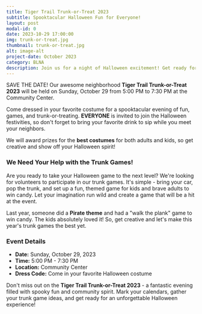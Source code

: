 ```yaml
---
title: Tiger Trail Trunk-or-Treat 2023
subtitle: Spooktacular Halloween Fun for Everyone!
layout: post
modal-id: 0
date: 2023-10-29 17:00:00
img: trunk-or-treat.jpg
thumbnail: trunk-or-treat.jpg
alt: image-alt
project-date: October 2023
category: BLNA
description: Join us for a night of Halloween excitement! Get ready for an evening of costumes, games, and trunk-or-treating in your very own community. Don't forget to bring your creative trunk game and win candy for the young and young-at-heart.
---
```


SAVE THE DATE! Our awesome neighborhood **Tiger Trail Trunk-or-Treat 2023** will be held on Sunday, October 29 from 5:00 PM to 7:30 PM at the Community Center.

Come dressed in your favorite costume for a spooktacular evening of fun, games, and trunk-or-treating. **EVERYONE** is invited to join the Halloween festivities, so don't forget to bring your favorite drink to sip while you meet your neighbors.

We will award prizes for the **best costumes** for both adults and kids, so get creative and show off your Halloween spirit!

### We Need Your Help with the Trunk Games!

Are you ready to take your Halloween game to the next level? We're looking for volunteers to participate in our trunk games. It's simple - bring your car, pop the trunk, and set up a fun, themed game for kids and brave adults to win candy. Let your imagination run wild and create a game that will be a hit at the event.

Last year, someone did a **Pirate theme** and had a "walk the plank" game to win candy. The kids absolutely loved it! So, get creative and let's make this year's trunk games the best yet.

### Event Details

- **Date:** Sunday, October 29, 2023
- **Time:** 5:00 PM - 7:30 PM
- **Location:** Community Center
- **Dress Code:** Come in your favorite Halloween costume

Don't miss out on the **Tiger Trail Trunk-or-Treat 2023** - a fantastic evening filled with spooky fun and community spirit. Mark your calendars, gather your trunk game ideas, and get ready for an unforgettable Halloween experience!
